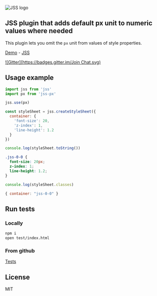 ![JSS logo](http://avatars1.githubusercontent.com/u/9503099?v=3&s=60)

## JSS plugin that adds default px unit to numeric values where needed

This plugin lets you omit the `px` unit from values of style properties.

[Demo](http://jsstyles.github.io/jss-examples/index.html#plugin-jss-px) -
[JSS](https://github.com/jsstyles/jss)

[![Gitter](https://badges.gitter.im/Join Chat.svg)](https://gitter.im/jsstyles/jss?utm_source=badge&utm_medium=badge&utm_campaign=pr-badge&utm_content=badge)


## Usage example

```javascript
import jss from 'jss'
import px from 'jss-px'

jss.use(px)

const styleSheet = jss.createStyleSheet({
  container: {
    'font-size': 20,
    'z-index': 1,
    'line-height': 1.2
  }
})
```

```javascript
console.log(styleSheet.toString())
```
```css
.jss-0-0 {
  font-size: 20px;
  z-index: 1;
  line-height: 1.2;
}
```

```javascript
console.log(styleSheet.classes)
```
```javascript
{ container: "jss-0-0" }
```


## Run tests

### Locally

```bash
npm i
open test/index.html
```

### From github

[Tests](https://jsstyles.github.com/jss-px/test)


## License

MIT
